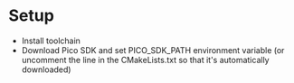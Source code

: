 # Setup
* Install toolchain
* Download Pico SDK and set PICO_SDK_PATH environment variable (or uncomment the line in the CMakeLists.txt so that it's automatically downloaded)